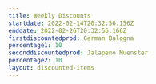 ```yaml
---
title: Weekly Discounts
startdate: 2022-02-14T20:32:56.156Z
enddate: 2022-02-26T20:32:56.166Z
firstdiscountedprod: German Balogna
percentage1: 10
seconddiscountedprod: Jalapeno Muenster
percentage2: 10
layout: discounted-items
---
```

